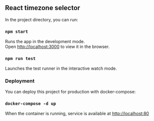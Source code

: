 
## React timezone selector

In the project directory, you can run:

### `npm start`

Runs the app in the development mode.<br />
Open [http://localhost:3000](http://localhost:3000) to view it in the browser.

### `npm run test`

Launches the test runner in the interactive watch mode.<br />


### Deployment

You can deploy this project for production with docker-compose:

### `docker-compose -d up`

When the container is running, service is available at [http://localhost:80](http://localhost:80)